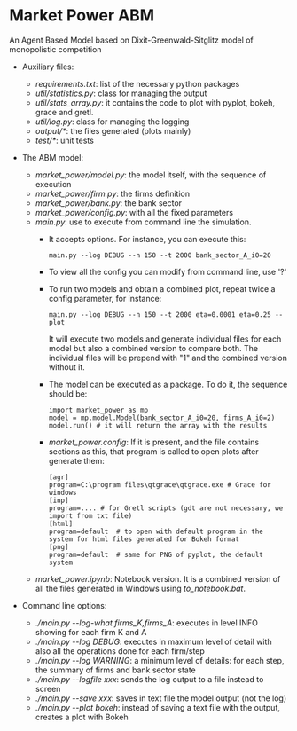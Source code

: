 # Market Power ABM
An Agent Based Model based on Dixit-Greenwald-Sitglitz model of monopolistic competition


- Auxiliary files:
  - *requirements.txt*: list of the necessary python packages
  - *util/statistics.py*: class for managing the output 
  - *util/stats_array.py*: it contains the code to plot with pyplot, bokeh, grace and gretl. 
  - *util/log.py*: class for managing the logging
  - *output/&ast;*: the files generated (plots mainly)
  - *test/&ast;*: unit tests

- The ABM model:
  - *market_power/model.py*: the model itself, with the sequence of execution
  - *market_power/firm.py*: the firms definition
  - *market_power/bank.py*: the bank sector
  - *market_power/config.py*: with all the fixed parameters
  - *main.py*: use to execute from command line the simulation.
    - It accepts options. For instance, you can execute this:
    
          main.py --log DEBUG --n 150 --t 2000 bank_sector_A_i0=20
    - To view all the config you can modify from command line, use '?'
    - To run two models and obtain a combined plot, repeat twice a config parameter, for instance:
    
          main.py --log DEBUG --n 150 --t 2000 eta=0.0001 eta=0.25 --plot
      It will execute two models and generate individual files for each model but also a combined version to compare both. The individual files will be prepend with "1" and the combined version without it.
    - The model can be executed as a package. To do it, the sequence should be:

          import market_power as mp
          model = mp.model.Model(bank_sector_A_i0=20, firms_A_i0=2)
          model.run() # it will return the array with the results

    - *market_power.config*: If it is present, and the file contains sections as this, that program is called to open plots after generate them:
    
          [agr]
          program=C:\program files\qtgrace\qtgrace.exe # Grace for windows
          [inp] 
          program=.... # for Gretl scripts (gdt are not necessary, we import from txt file)
          [html]
          program=default  # to open with default program in the system for html files generated for Bokeh format
          [png]
          program=default  # same for PNG of pyplot, the default system
  - *market_power.ipynb*: Notebook version. It is a combined version of all the files generated in Windows using *to_notebook.bat*.


- Command line options:
  - *./main.py --log-what firms_K,firms_A*: executes in level INFO showing for each firm K and A
  - *./main.py --log DEBUG*: executes in maximum level of detail with also all the operations done for each firm/step
  - *./main.py --log WARNING*: a minimum level of details: for each step, the summary of firms and bank sector state
  - *./main.py --logfile xxx*: sends the log output to a file instead to screen
  - *./main.py --save xxx*: saves in text file the model output (not the log)
  - *./main.py --plot bokeh*: instead of saving a text file with the output, creates a plot with Bokeh